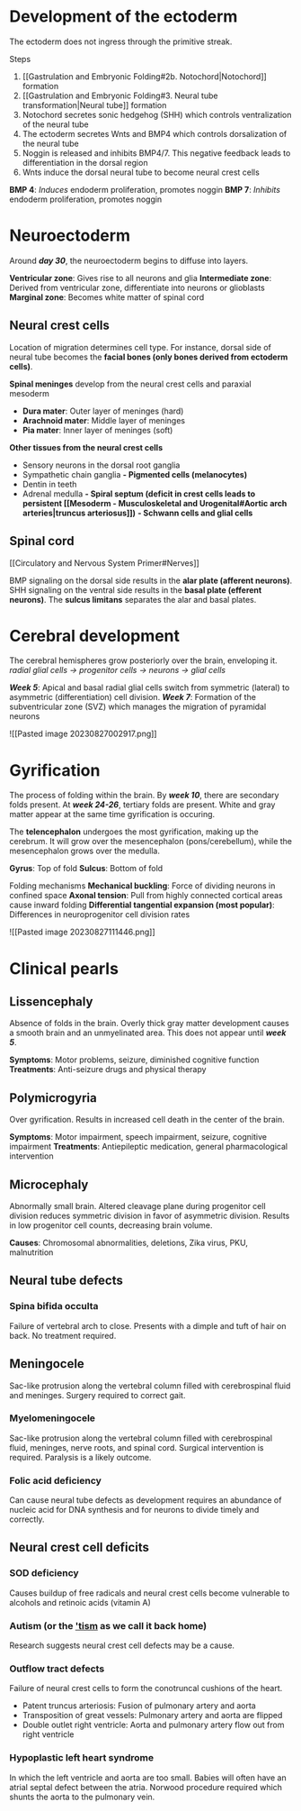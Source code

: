 # Development of the ectoderm
The ectoderm does not ingress through the primitive streak.

Steps
1. [[Gastrulation and Embryonic Folding#2b. Notochord|Notochord]] formation
2. [[Gastrulation and Embryonic Folding#3. Neural tube transformation|Neural tube]] formation
3. Notochord secretes sonic hedgehog (SHH) which controls ventralization of the neural tube
4. The ectoderm secretes Wnts and BMP4 which controls dorsalization of the neural tube
5. Noggin is released and inhibits BMP4/7. This negative feedback leads to differentiation in the dorsal region
6. Wnts induce the dorsal neural tube to become neural crest cells

**BMP 4**: *Induces* endoderm proliferation, promotes noggin
**BMP 7**: *Inhibits* endoderm proliferation, promotes noggin
# Neuroectoderm
Around ***day 30***, the neuroectoderm begins to diffuse into layers. 

**Ventricular zone**: Gives rise to all neurons and glia
**Intermediate zone**: Derived from ventricular zone, differentiate into neurons or glioblasts
**Marginal zone**: Becomes white matter of spinal cord
## Neural crest cells
Location of migration determines cell type. For instance, dorsal side of neural tube becomes the **facial bones (only bones derived from ectoderm cells)**.

**Spinal meninges** develop from the neural crest cells and paraxial mesoderm
- **Dura mater**: Outer layer of meninges (hard)
- **Arachnoid mater**: Middle layer of meninges
- **Pia mater**: Inner layer of meninges (soft)

**Other tissues from the neural crest cells**
- Sensory neurons in the dorsal root ganglia
- Sympathetic chain ganglia
**- Pigmented cells (melanocytes)**
- Dentin in teeth
- Adrenal medulla
**- Spiral septum (deficit in crest cells leads to persistent [[Mesoderm - Musculoskeletal and Urogenital#Aortic arch arteries|truncus arteriosus]])**
**- Schwann cells and glial cells**
## Spinal cord
[[Circulatory and Nervous System Primer#Nerves]]

BMP signaling on the dorsal side results in the **alar plate (afferent neurons)**. SHH signaling on the ventral side results in the **basal plate (efferent neurons)**. The **sulcus limitans** separates the alar and basal plates.
# Cerebral development
The cerebral hemispheres grow posteriorly over the brain, enveloping it.
*radial glial cells → progenitor cells → neurons → glial cells*

***Week 5***: Apical and basal radial glial cells switch from symmetric (lateral) to asymmetric (differentiation) cell division.
***Week 7***: Formation of the subventricular zone (SVZ) which manages the migration of pyramidal neurons

![[Pasted image 20230827002917.png]]
# Gyrification
The process of folding within the brain. By ***week 10***, there are secondary folds present. At ***week 24-26***, tertiary folds are present. White and gray matter appear at the same time gyrification is occuring.

The **telencephalon** undergoes the most gyrification, making up the cerebrum. It will grow over the mesencephalon (pons/cerebellum), while the mesencephalon grows over the medulla.

**Gyrus**: Top of fold
**Sulcus**: Bottom of fold

Folding mechanisms
**Mechanical buckling**: Force of dividing neurons in confined space
**Axonal tension**: Pull from highly connected cortical areas cause inward folding
**Differential tangential expansion (most popular)**: Differences in neuroprogenitor cell division rates

![[Pasted image 20230827111446.png]]
# Clinical pearls
## Lissencephaly
Absence of folds in the brain. Overly thick gray matter development causes a smooth brain and an unmyelinated area. This does not appear until ***week 5***.

**Symptoms**: Motor problems, seizure, diminished cognitive function
**Treatments**: Anti-seizure drugs and physical therapy
## Polymicrogyria
Over gyrification. Results in increased cell death in the center of the brain.

**Symptoms**: Motor impairment, speech impairment, seizure, cognitive impairment
**Treatments**: Antiepileptic medication, general pharmacological intervention
## Microcephaly
Abnormally small brain. Altered cleavage plane during progenitor cell division reduces symmetric division in favor of asymmetric division. Results in low progenitor cell counts, decreasing brain volume.

**Causes**: Chromosomal abnormalities, deletions, Zika virus, PKU, malnutrition
## Neural tube defects
### Spina bifida occulta
Failure of vertebral arch to close. Presents with a dimple and tuft of hair on back. No treatment required.
## Meningocele
Sac-like protrusion along the vertebral column filled with cerebrospinal fluid and meninges. Surgery required to correct gait.
### Myelomeningocele
Sac-like protrusion along the vertebral column filled with cerebrospinal fluid, meninges, nerve roots, and spinal cord. Surgical intervention is required. Paralysis is a likely outcome.
### Folic acid deficiency
Can cause neural tube defects as development requires an abundance of nucleic acid for DNA synthesis and for neurons to divide timely and correctly.
## Neural crest cell deficits
### SOD deficiency
Causes buildup of free radicals and neural crest cells become vulnerable to alcohols and retinoic acids (vitamin A)
### Autism (or the ['tism](https://www.youtube.com/watch?v=Hllz5r5T34c) as we call it back home)
Research suggests neural crest cell defects may be a cause.
### Outflow tract defects
Failure of neural crest cells to form the conotruncal cushions of the heart. 

- Patent truncus arteriosis: Fusion of pulmonary artery and aorta
- Transposition of great vessels: Pulmonary artery and aorta are flipped
- Double outlet right ventricle: Aorta and pulmonary artery flow out from right ventricle
### Hypoplastic left heart syndrome
In which the left ventricle and aorta are too small. Babies will often have an atrial septal defect between the atria. Norwood procedure required which shunts the aorta to the pulmonary vein.
